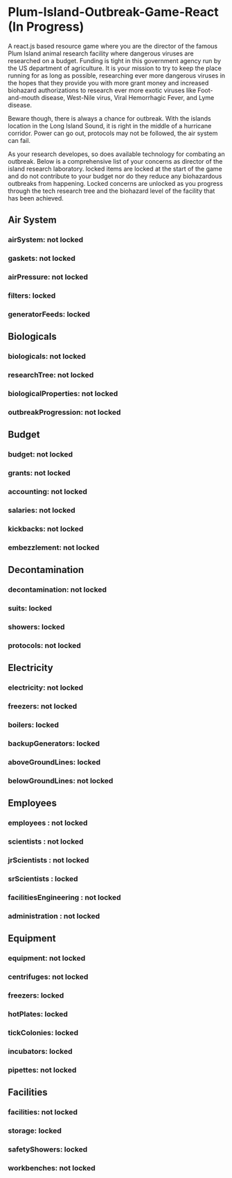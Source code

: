 # Plum-Island-Outbreak-Game-React (In Progress)

A react.js based resource game where you are the director of the famous Plum Island animal research facility where
dangerous viruses are researched on a budget. Funding is tight in this government agency run by the US department of agriculture.
It is your mission to try to keep the place running for as long as possible, researching ever more dangerous viruses in the hopes
that they provide you with more grant money and increased biohazard authorizations to research ever more exotic viruses like Foot-and-mouth
disease, West-Nile virus, Viral Hemorrhagic Fever, and Lyme disease.

Beware though, there is always a chance for outbreak. With the islands location in the Long Island Sound, it is right in the middle 
of a hurricane corridor. Power can go out, protocols may not be followed, the air system can fail.

As your research developes, so does available technology for combating an outbreak. Below is a comprehensive list of your concerns as
director of the island research laboratory. locked items are locked at the start of the game and do not contribute to your budget
nor do they reduce any biohazardous outbreaks from happening. Locked concerns are unlocked as you progress through the tech research
tree and the biohazard level of the facility that has been achieved.

## Air System
### airSystem: not locked
### gaskets: not locked
### airPressure: not locked
### filters: locked
### generatorFeeds: locked

## Biologicals
### biologicals: not locked
### researchTree: not locked
### biologicalProperties: not locked
### outbreakProgression: not locked

## Budget
### budget: not locked
### grants: not locked
### accounting: not locked
### salaries: not locked
### kickbacks: not locked
### embezzlement: not locked

## Decontamination
### decontamination: not locked
### suits: locked
### showers: locked
### protocols: not locked

## Electricity
### electricity: not locked
### freezers: not locked
### boilers: locked
### backupGenerators: locked
### aboveGroundLines: locked
### belowGroundLines: not locked

## Employees
### employees : not locked
### scientists : not locked
### jrScientists : not locked
### srScientists : locked
### facilitiesEngineering : not locked
### administration : not locked

## Equipment
### equipment: not locked
### centrifuges: not locked
### freezers: locked
### hotPlates: locked
### tickColonies: locked
### incubators: locked
### pipettes: not locked

## Facilities
### facilities: not locked
### storage: locked
### safetyShowers: locked
### workbenches: not locked
